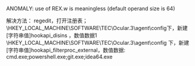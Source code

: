  ANOMALY: use of REX.w is meaningless (default operand size is 64)

 解决方法：
 regedit，打开注册表；
 \HKEY_LOCAL_MACHINE\SOFTWARE\TEC\Ocular.3\agent\config下，新建[字符串值]hookapi_disins
 ，数值数据1
 \HKEY_LOCAL_MACHINE\SOFTWARE\TEC\Ocular.3\agent\config 下，新建 [字符串值]hookapi_filterproc_external，数值数据: cmd.exe;powershell.exe;git.exe;idea64.exe